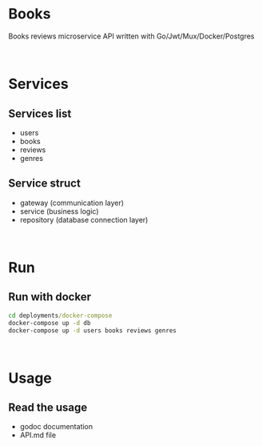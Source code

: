# Books
Books reviews microservice API written with Go/Jwt/Mux/Docker/Postgres

<br />

# Services

## Services list
- users
- books
- reviews
- genres

## Service struct
- gateway (communication layer)
- service (business logic)
- repository (database connection layer)

<br />

# Run

## Run with docker
```cmd
cd deployments/docker-compose
docker-compose up -d db
docker-compose up -d users books reviews genres
```

<br />

# Usage

## Read the usage
 - godoc documentation
 - API.md file
